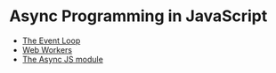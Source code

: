 # Async Programming in JavaScript

* [The Event Loop](event-loop)
* [Web Workers](web-workers)
* [The Async JS module](async-js)
